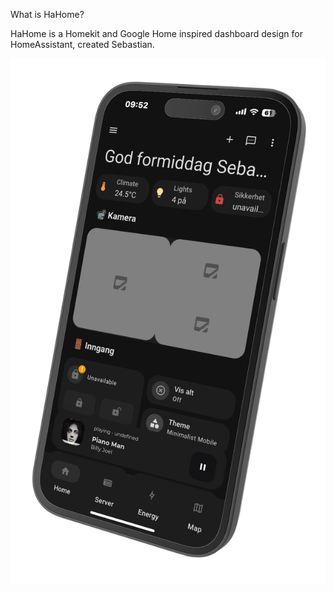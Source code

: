What is HaHome?

HaHome is a Homekit and Google Home inspired dashboard design for HomeAssistant, created Sebastian.



![Alt text](IMG_0277-left.png)
